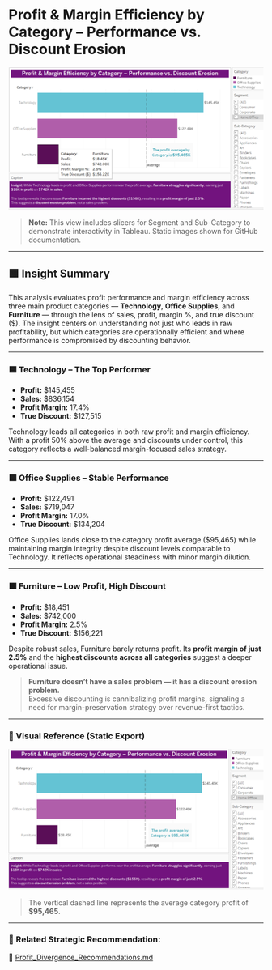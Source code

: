 # Profit & Margin Efficiency by Category – Performance vs. Discount Erosion

![Profit Margin Efficiency Tooltip View](/Assets/Profit_Margin_Efficiency_ProductCat_Perf_Disc_ErosionTT.png)

> **Note:** This view includes slicers for Segment and Sub-Category to demonstrate interactivity in Tableau. Static images shown for GitHub documentation.

---

## 🟩 Insight Summary

This analysis evaluates profit performance and margin efficiency across three main product categories — **Technology**, **Office Supplies**, and **Furniture** — through the lens of sales, profit, margin %, and true discount ($). The insight centers on understanding not just who leads in raw profitability, but which categories are operationally efficient and where performance is compromised by discounting behavior.

---

### 🟦 Technology – The Top Performer

- **Profit:** $145,455  
- **Sales:** $836,154  
- **Profit Margin:** 17.4%  
- **True Discount:** $127,515  

Technology leads all categories in both raw profit and margin efficiency. With a profit 50% above the average and discounts under control, this category reflects a well-balanced margin-focused sales strategy.

---

### 🟪 Office Supplies – Stable Performance

- **Profit:** $122,491  
- **Sales:** $719,047  
- **Profit Margin:** 17.0%  
- **True Discount:** $134,204  

Office Supplies lands close to the category profit average ($95,465) while maintaining margin integrity despite discount levels comparable to Technology. It reflects operational steadiness with minor margin dilution.

---

### 🟫 Furniture – Low Profit, High Discount

- **Profit:** $18,451  
- **Sales:** $742,000  
- **Profit Margin:** 2.5%  
- **True Discount:** $156,221  

Despite robust sales, Furniture barely returns profit. Its **profit margin of just 2.5%** and the **highest discounts across all categories** suggest a deeper operational issue.

> **Furniture doesn’t have a sales problem — it has a discount erosion problem.**  
> Excessive discounting is cannibalizing profit margins, signaling a need for margin-preservation strategy over revenue-first tactics.

---

### 🔵 Visual Reference (Static Export)

![Profit Margin Efficiency](Assets/Profit_Margin_Efficiency_ProductCat_Perf_Disc_Erosion.png)

> The vertical dashed line represents the average category profit of **$95,465**.

---

### 🔗 Related Strategic Recommendation:
📄 [Profit_Divergence_Recommendations.md](Strategic_Recommendations/Profit_Divergence_Recommendations.md)

